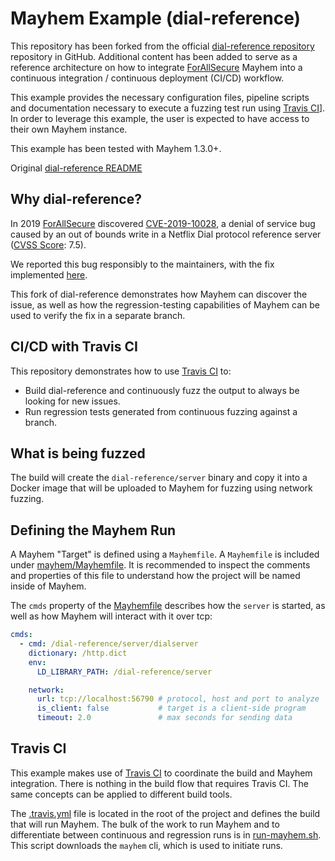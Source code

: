 # Mayhem Example (dial-reference)

This repository has been forked from the official [dial-reference repository](https://github.com/Netflix/dial-reference)
repository in GitHub. Additional content has been added to serve as a reference
architecture on how to integrate [ForAllSecure](https://forallsecure.com) Mayhem
into a continuous integration / continuous deployment (CI/CD) workflow.

This example provides the necessary configuration files, pipeline scripts and
documentation necessary to execute a fuzzing test run using [Travis CI](https://travis-ci.org/)].
In order to leverage this example, the user is expected to have access
to their own Mayhem instance.

This example has been tested with Mayhem 1.3.0+.

Original [dial-reference README](README.md.orig)

## Why dial-reference?

In 2019 [ForAllSecure](https://forallsecure.com) discovered [CVE-2019-10028](https://nvd.nist.gov/vuln/detail/CVE-2019-10028),
a denial of service bug caused by an out of bounds write in a Netflix Dial
protocol reference server ([CVSS Score](https://nvd.nist.gov/vuln-metrics/cvss): 7.5).

 We reported this bug responsibly to the maintainers, with the fix implemented
 [here](https://github.com/Netflix/dial-reference/commit/bfde1461449f6c0dfde3d2a826b97cace325cc75).

This fork of dial-reference demonstrates how Mayhem can discover the issue, as well as
how the regression-testing capabilities of Mayhem can be used to verify the fix
in a separate branch.

## CI/CD with Travis CI

This repository demonstrates how to use [Travis CI](https://travis-ci.org) to:

* Build dial-reference and continuously fuzz the output to always be looking for new
  issues.
* Run regression tests generated from continuous fuzzing against a branch.

## What is being fuzzed

The build will create the `dial-reference/server` binary and copy it into a Docker image that
will be uploaded to Mayhem for fuzzing using network fuzzing.

## Defining the Mayhem Run

A Mayhem "Target" is defined using a `Mayhemfile`. A `Mayhemfile` is included
under [mayhem/Mayhemfile](mayhem/Mayhemfile). It is recommended to inspect the
comments and properties of this file to understand how the project will be named
inside of Mayhem.

The `cmds` property of the [Mayhemfile](mayhem/Mayhemfile) describes how the
`server` is started, as well as how Mayhem will interact with it over tcp:

```yaml
cmds:
  - cmd: /dial-reference/server/dialserver
    dictionary: /http.dict
    env:
      LD_LIBRARY_PATH: /dial-reference/server

    network:
      url: tcp://localhost:56790 # protocol, host and port to analyze
      is_client: false           # target is a client-side program
      timeout: 2.0               # max seconds for sending data
```

## Travis CI

This example makes use of [Travis CI](https://travis-ci.org)
to coordinate the build and Mayhem integration. There is nothing in the build
flow that requires Travis CI. The same concepts can be applied to different build
tools.

The [.travis.yml](.travis.yml) file is located in the root of the project and defines
the build that will run Mayhem. The bulk of the work to run Mayhem and
to differentiate between continuous and regression runs is in
[run-mayhem.sh](mayhem/scripts/run-mayhem.sh). This script downloads the
`mayhem` cli, which is used to initiate runs.